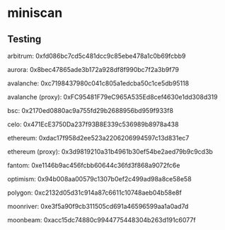# miniscan

## Testing

arbitrum: 0xfd086bc7cd5c481dcc9c85ebe478a1c0b69fcbb9

aurora: 0x8bec47865ade3b172a928df8f990bc7f2a3b9f79

avalanche: 0xc7198437980c041c805a1edcba50c1ce5db95118

avalanche (proxy): 0xFC95481F79eC965A535Ed8cef4630e1dd308d319

bsc: 0x2170ed0880ac9a755fd29b2688956bd959f933f8

celo: 0x471EcE3750Da237f93B8E339c536989b8978a438

ethereum: 0xdac17f958d2ee523a2206206994597c13d831ec7

ethereum (proxy): 0x3d9819210a31b4961b30ef54be2aed79b9c9cd3b

fantom: 0xe1146b9ac456fcbb60644c36fd3f868a9072fc6e

optimism: 0x94b008aa00579c1307b0ef2c499ad98a8ce58e58

polygon: 0xc2132d05d31c914a87c6611c10748aeb04b58e8f

moonriver: 0xe3f5a90f9cb311505cd691a46596599aa1a0ad7d

moonbeam: 0xacc15dc74880c9944775448304b263d191c6077f
